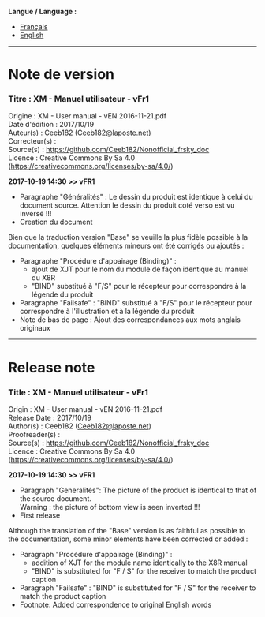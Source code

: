 **Langue / Language :**
- [Français](#FR)
- [English](#EN)

--------------------------------------------------------------------------------------

<a name="FR"></a>
# Note de version

### Titre : XM - Manuel utilisateur - vFr1  
Origine : XM - User manual - vEN 2016-11-21.pdf  
Date d'édition : 2017/10/19  
Auteur(s) : Ceeb182 (Ceeb182@laposte.net)  
Correcteur(s) :  
Source(s) : https://github.com/Ceeb182/Nonofficial_frsky_doc  
Licence : Creative Commons By Sa 4.0 (https://creativecommons.org/licenses/by-sa/4.0/)  


**2017-10-19 14:30 >> vFR1**
- Paragraphe "Généralités" : Le dessin du produit est identique à celui du document source.
  Attention le dessin du produit coté verso est vu inversé !!!  
- Creation du document  

Bien que la traduction version "Base" se veuille la plus fidèle possible à la documentation, quelques éléments mineurs ont été corrigés ou ajoutés :  
- Paragraphe "Procédure d'appairage (Binding)" :  
  * ajout de XJT pour le nom du module de façon identique au manuel du X8R  
  * "BIND" substitué à "F/S" pour le récepteur pour correspondre à la légende du produit  
- Paragraphe "Failsafe" : "BIND" substitué à "F/S" pour le récepteur pour correspondre à l'illustration et à la légende du produit  
- Note de bas de page : Ajout des correspondances aux mots anglais originaux  

--------------------------------------------------------------------------------------

<a name="EN"></a>
# Release note

### Title : XM - Manuel utilisateur - vFr1  
Origin : XM - User manual - vEN 2016-11-21.pdf  
Release Date : 2017/10/19  
Author(s) : Ceeb182 (Ceeb182@laposte.net)  
Proofreader(s) :  
Source(s) : https://github.com/Ceeb182/Nonofficial_frsky_doc  
Licence : Creative Commons By Sa 4.0 (https://creativecommons.org/licenses/by-sa/4.0/)  


**2017-10-19 14:30 >> vFR1**
- Paragraph "Generalités": The picture of the product is identical to that of the source document.  
  Warning : the picture of bottom view is seen inverted !!!  
- First release  

Although the translation of the "Base" version is as faithful as possible to the documentation, some minor elements have been corrected or added :  
- Paragraph "Procédure d'appairage (Binding)" :  
  * addition of XJT for the module name identically to the X8R manual  
  * "BIND" is substituted for "F / S" for the receiver to match the product caption  
- Paragraph "Failsafe" : "BIND" is substituted for "F / S" for the receiver to match the product caption  
- Footnote: Added correspondence to original English words